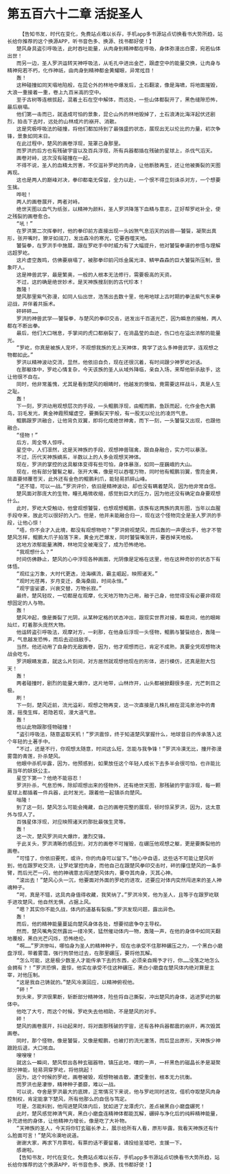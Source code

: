 # 第五百六十二章 活捉圣人
        【告知书友，时代在变化，免费站点难以长存，手机app多书源站点切换看书大势所趋，站长给你推荐的这个换源APP，听书音色多、换源、找书都好使！】
       楚风身具盗引呼吸法，此时吞吐能量，从肉身到精神都在呼吸，身体弥漫出白雾，宛若仙体出世！
       而另一边，圣人罗洪运转天神呼吸法，从毛孔中进出金芒，跟虚空中的能量交换，让肉身与精神宛若不朽，化作神祇，由肉身到精神都金黄耀眼，异常炫目！
       轰！
       这种碰撞如同天塌地陷般，在昆仑外的林地中爆发后，土石翻滚，像是海啸，将地面摧毁，大浪一重接着一重，卷上九百米高的空中。
       至于古树等连根拔起，混着土石在空中解体，而远处，一些山体都裂开了，黑色缝隙恐怖，最后崩塌。
       他们第一击而已，就造成可怕的景象，昆仑山外的林地毁掉了，土石浪涛比海洋起伏还剧烈，拍击下去时，远处的山林成片的崩开、消散。
       这是究极呼吸法的碰撞，将他们都加持到了最强盛的状态，展现出无以伦比的力量，初次争锋，景象如同末日。
       在此过程中，楚风的画卷浮现，笼罩己身那里。
       而罗洪的后方也有残破宇宙以及百兵浮现，所有兵器都插在残破的星球上，杀伐气滔天。
       画卷对峙，这次没有碰撞在一起。
       不得不说，圣人的血精太厉害，不仅滋补罗屹的肉身，让他断肢再生，还让他被撕裂的天图再现。
       这也是两人的巅峰对决，拳印都毫无保留，全力以赴，一个恨不得立刻诛杀对方，一个想要生擒。
       哗啦！
       两人的画卷展开，两者对峙。
       绝世天图以血气为纸张，以精神为颜料，圣人罗洪降落下血精与意志，正好帮罗屹补全，使之残裂的画卷愈合。
       “吼！”
       在罗洪第二次挥拳时，他的拳印前方直接出现一头凶煞气息滔天的凶兽——饕餮，凝聚出真形，张开嘴时，獠牙如阔刀，发出森冷的寒光，它要吞噬天地。
       饕餮拳，在罗洪手中施展，跟在罗屹手中时威力有了大幅提升，他对饕餮拳谱的参悟与理解远超罗屹。
       这片虚空轰鸣，仿佛要崩塌了，被那拳印前闪烁金属光泽、鳞甲森森的巨大饕餮所压制，景象吓人。
       这是神兽武学，最是繁奥，一般的人根本无法修行，需要极高的天资。
       不过，这的确是绝世妙术，是天神族搜刮到的古代珍本！
       轰隆！
       楚风那里紫气弥漫，如同人仙出世，浩荡出去数十里，他用地球上古时期的拳法紫气东来拳迎战，并伴着共振术。
       砰砰砰……
       罗洪的神兽武学——饕餮拳，与楚风的拳印交击，迸发出千百道光芒，因为瞬息的接触，两人都在不断出拳。
       最后，他们大口喘息，手掌间的虎口都崩裂了，在淌晶莹的血迹，伤口也在溢出浓郁的能量光。
       “罗屹，你真是被族人宠坏，不观想我族的无上天神体，竟学了这么多神兽武学，连观想之物都如此。”
       罗洪以精神波动交流，显然，他依旧自负，现在还很沉着，有时间跟少神罗屹对话。
       在那躯体中，罗屹心情复杂，今天该族的圣人从域外降临，亲自入场，来帮他斩杀敌手，这让他很不自在。
       同时，他非常羞愧，尤其是看到楚风的眼睛时，他越发的懊恼，竟需要这样战斗，真是人生之耻。
       轰！
       下一刻，罗洪动用观想层次的手段，一头鲲鹏浮现，由鲲而鹏，鱼跃而起，化作金色大鹏鸟，羽毛发光，黄金神霞照耀虚空，要撕裂天宇般，有一股无以伦比的凌厉气息。
       鲲鹏跟罗洪融合，让他背负双翼，即将化成绝世神禽，而下一刻，一头饕餮又出现，也跟他融合。
       “怪物！”
       后方，周全等人惊呼。
       星空中，人们凛然，这是天神族的手段，观想神兽瑞禽，跟自身融合，实力可以暴涨。
       不过，历代天神族嫡系，半数以上的人多会观想天神体。
       现在，罗洪的掌控的这具躯体变得有些可怕，身体暴涨，如同一座巍峨的大山。
       现在，他有部分饕鬄之躯，张开大嘴，像是可以吞噬万物，同时他有鲲鹏羽翼，雪亮金黄，简直要倾覆苍天，此外还有金色的鲲鹏利爪，能轻易抓碎山峰。
       “还不错，可以一战。”罗洪评价，依旧是精神波动，却也没有瞒着楚风，因为他非常自信。
       楚风面对那庞大的生物，瞳孔略微收缩，感觉到巨大的压力，因为他还没有确定自身要观想什么。
       此时，罗屹大受触动，他曾观想饕餮，也想观想鲲鹏，该族有这两族的真形图，当年以血腥手段夺来，故此可以很好的入门。但是，他并未能融合归一，现在这个怪物完全是圣人罗洪的手段，让他心惊！
       “唔，你不会才入此境，都没有观想物吧？”罗洪俯视楚风，而后轰的一声便出手，他才不管楚风怎样，鲲鹏大爪子拍落下来，黄金光芒爆发，同时饕餮嘴张开，要吞掉天地般。
       这地方浓郁能量沸腾，林地完全被淹没了，成为恐怖绝地。
       “我观想什么？”
       时间仿佛静止，楚风的心中浮现各种画面，光阴像是定格在这里，他在这种奇妙的状态下有体悟。
       “观红尘万象，大时代更迭，沧海横流，霸主崛起，映照诸天。”
       “观时光荏苒，岁月变迁，桑海桑田，时间永恒。”
       “观宇宙娑婆，兴衰交替，万物长寂。”
       最终，楚风轻叹，一切都是在观摩，化天地万物为己用，融于己身，他觉得没有必要非得观想固定的人与物。
       轰！
       楚风冲起，像是撕裂了光阴，从某种定格的状态冲出，跟现实世界对接，瞬息间，他的眼眸灿烂，盯着那头庞然大物。
       他运转盗引呼吸法，观摩对方，一刹那，在他身后浮现一头怪物，鲲鹏与饕餮结合，轰隆一声，气息越发恐怖，而后去迎战敌手。
       当然，他还动用了自身的无敌画卷，因为，他才观想而已，肯定不成熟，真要全凭观想物决战会吃亏。
       罗洪眼睛发直，就这么片刻间，对方居然就观想他现在的形体，进行模仿，还真是胆大包天！
       轰！
       两者碰撞时，剧烈的能量大爆炸，这片地带，山林炸开，山头都被掀翻很多座，光芒刺目之极。
       刷！
       下一刻，楚风近前，流光溢彩，观想之物再变，这一次直接是几株扎根在混沌泉池中的青莲，摇曳生辉，若隐若现，漫大道气息。
       轰！
       他以此物跟那怪物碰撞！
       “盗引呼吸法，随意盗取天机！”罗洪震惊，终于知道楚风掌握什么，地球昔日的传承落入这个年轻的土著手中。
       “不过，还是不行，你观想太随意，时间这么短，怎能与我争锋！”罗洪冷漠无比，撞开弥漫雾霭的青莲，扑杀楚风。
       他眼中杀机毕露，因为，他预感到，如果放任这个年轻人成长下去多半会很可怕，也许能比肩当年的妖妖公主。
       星空下第一？他绝不能容忍！
       罗洪扑杀，气息恐怖，除却观想出来的怪物外，还有绝世天图，那残破的宇宙浮现，每一颗星球上都插着一件兵器，此时发光，跟着他一起镇杀向楚风。
       嗡隆！
       到了这一刻，楚风怎么可能会掩藏，自己的画卷完整的展现，顿时惊呆罗洪，因为，这太意外与惊人了。
       百强星体浮现，对应映照诸天的那批最强生灵等。
       轰！
       这一次，楚风罗洪间大爆炸，激烈交锋。
       于此关头，罗洪清晰的感应到，对方的画卷不可摧毁，在碾压他观想之躯，更是要撕裂他的画卷。
       “可惜了，你依旧要死，或许，你的肉身可以留下。”他心中自语，这些话不可能让楚风听到，他在跟罗屹交流，让罗屹掌控肉身，而他自己在跟楚风拳印交击时，砰的攥住楚风的一条手臂，而后光芒一闪，他的神魂意志闯进楚风体内，要夺其肉身，灭其心神。
       “滚出去！”楚风心头一沉，他要面对外面的罗屹的进攻，还要应对体内突然闯进来的圣人神魂种子。
       “呵，真是不错，这具肉身值得收藏，我笑纳了。”罗洪冷笑，他为圣人，且等于在跟罗屹联手进攻楚风，他自然无惧，占据上风。
       “嗯？其实你不能久战，体内的道基有裂痕。”罗洪发现问题，露出异色。
       轰！
       而后，他的精神能量蔓延向楚风身体各处，想要彻底争夺主导权。
       然而，楚风嘴角突然露出一缕冷笑，猛然催动体内一物，轰隆一声，在他的身体中如同天翻地覆般，黑白光芒闪烁，恐怖绝伦。
       “啊……”罗洪惨叫，哪怕身为圣人的精神种子，现在也承受不住那种碾压之力，一个黑白小磨盘浮现，带着雾霭，强行拘禁他过去，在那里碾压，要将他瓦解。
       “怎么可能，这是极少数圣人才能传承下去的东西，必须亲自赐予才行，你……没落之地怎么会拥有？！”罗洪恐惧，震惊，他实在承受不住这种碾压，黑白小磨盘在楚风体内绝对算是主宰，对他压制。
       “这是我自己铸就的。”楚风冷漠回应，以精神俯视他。
       “砰！”
       到头来，罗洪很果断，斩断部分精神体，险些将自己撕裂，冲出楚风的身体，逃进罗屹的躯体中。
       他吃了大亏，而这个时候，罗屹失去他相助，不是楚风的对手。
       砰！
       楚风的画卷展开，抖动起来时，将对面那残破的宇宙，还有各种兵器都震的崩开，再次毁其画卷。
       同时，那个怪物，像是饕餮，又像是鲲鹏，也被打的流光激荡，而后显出原形，天神族少神踉跄后退，大口咳血。
       嗖嗖嗖！
       就这么一瞬间，楚风祭出各种玄磁器物，镇压此地，噗的一声，一杆黑色的磁晶长矛是凝聚部分神能，轻易洞穿罗屹，将他挑起！
       因为，这个时候的罗屹，画卷被毁，观想物被击散，遭受重创，根本无力抗衡。
       而罗洪也是凄惨，精神种子萎靡，难以一战。
       可以说，夺舍是罗洪最大的底牌，正常情况下来说，他与罗屹同时进攻，借机夺取楚风肉身控制权，肯定能拿下楚风，所有他那么的自信与笃定。
       可是，怎能料到，他闯进楚风体内后，犹如进了龙潭虎穴，差点被黑白小磨盘碾死！
       此时，楚风感觉神清气爽，黑白小磨盘连精神体都能瓦解，碾碎与净化后的纯粹精神能量，补充进他的身体，让他精神力增长，像是吃了大补物。
       “天神族的圣人，今天将你钉玄磁长矛上，展示给所有人看，原形毕露，我看天神族还有什么脸面可言！”楚风冷漠地说道。
       谢谢大家，再求下月票啦，有票的话不要留着，请投给圣墟吧，支援一下。
       感谢啦。
       【告知书友，时代在变化，免费站点难以长存，手机app多书源站点切换看书大势所趋，站长给你推荐的这个换源APP，听书音色多、换源、找书都好使！】